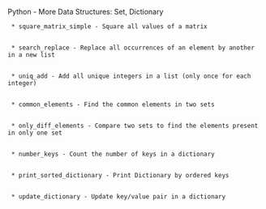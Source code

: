 Python - More Data Structures: Set, Dictionary


	 * square_matrix_simple - Square all values of a matrix


	 * search_replace - Replace all occurrences of an element by another in a new list


	 * uniq_add - Add all unique integers in a list (only once for each integer)


	 * common_elements - Find the common elements in two sets


	 * only_diff_elements - Compare two sets to find the elements present in only one set


	 * number_keys - Count the number of keys in a dictionary


	 * print_sorted_dictionary - Print Dictionary by ordered keys


	 * update_dictionary - Update key/value pair in a dictionary


